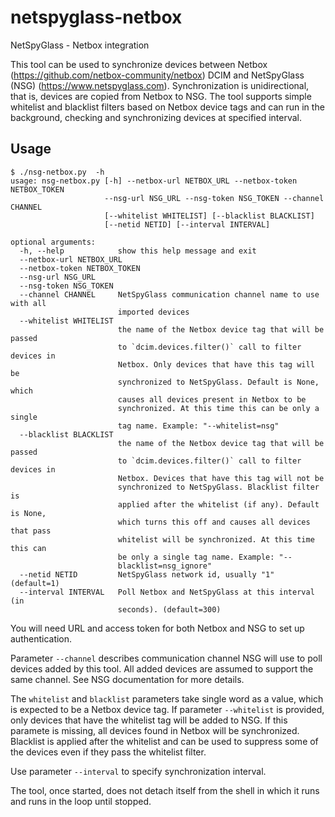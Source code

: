 # netspyglass-netbox
NetSpyGlass - Netbox integration

This tool can be used to synchronize devices between Netbox (https://github.com/netbox-community/netbox) DCIM 
and NetSpyGlass (NSG) (https://www.netspyglass.com). Synchronization is unidirectional, that is, devices are 
copied from Netbox to NSG. The tool supports simple whitelist and blacklist filters based on Netbox
device tags and can run in the background, checking and synchronizing devices at specified interval.

## Usage

    $ ./nsg-netbox.py  -h
    usage: nsg-netbox.py [-h] --netbox-url NETBOX_URL --netbox-token NETBOX_TOKEN
                         --nsg-url NSG_URL --nsg-token NSG_TOKEN --channel CHANNEL
                         [--whitelist WHITELIST] [--blacklist BLACKLIST]
                         [--netid NETID] [--interval INTERVAL]
    
    optional arguments:
      -h, --help            show this help message and exit
      --netbox-url NETBOX_URL
      --netbox-token NETBOX_TOKEN
      --nsg-url NSG_URL
      --nsg-token NSG_TOKEN
      --channel CHANNEL     NetSpyGlass communication channel name to use with all
                            imported devices
      --whitelist WHITELIST
                            the name of the Netbox device tag that will be passed
                            to `dcim.devices.filter()` call to filter devices in
                            Netbox. Only devices that have this tag will be
                            synchronized to NetSpyGlass. Default is None, which
                            causes all devices present in Netbox to be
                            synchronized. At this time this can be only a single
                            tag name. Example: "--whitelist=nsg"
      --blacklist BLACKLIST
                            the name of the Netbox device tag that will be passed
                            to `dcim.devices.filter()` call to filter devices in
                            Netbox. Devices that have this tag will not be
                            synchronized to NetSpyGlass. Blacklist filter is
                            applied after the whitelist (if any). Default is None,
                            which turns this off and causes all devices that pass
                            whitelist will be synchronized. At this time this can
                            be only a single tag name. Example: "--
                            blacklist=nsg_ignore"
      --netid NETID         NetSpyGlass network id, usually "1" (default=1)
      --interval INTERVAL   Poll Netbox and NetSpyGlass at this interval (in
                            seconds). (default=300)
    
You will need URL and access token for both Netbox and NSG to set up authentication.

Parameter `--channel` describes communication channel NSG will use to poll devices added
by this tool. All added devices are assumed to support the same channel. See NSG documentation
for more details.

The `whitelist` and `blacklist` parameters take single word as a value, which is expected
to be a Netbox device tag. If parameter `--whitelist` is provided, only devices that have 
the whitelist tag will be added to NSG. If this paramete is missing, all devices found in
Netbox will be synchronized. Blacklist is applied after the whitelist and can be used to
suppress some of the devices even if they pass the whitelist filter.

Use parameter `--interval` to specify synchronization interval.

The tool, once started, does not detach itself from the shell in which it runs and
runs in the loop until stopped.


